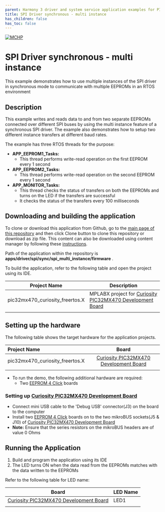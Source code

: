 ```yaml
---
parent: Harmony 3 driver and system service application examples for PIC32MX family
title: SPI Driver synchronous - multi instance 
has_children: false
has_toc: false
---
```


[![MCHP](https://www.microchip.com/ResourcePackages/Microchip/assets/dist/images/logo.png)](https://www.microchip.com)

# SPI Driver synchronous - multi instance

This example demonstrates how to use multiple instances of the SPI driver in synchronous mode to communicate with multiple EEPROMs in an RTOS environment

## Description

This example writes and reads data to and from two separate EEPROMs connected over different SPI buses by using the multi instance feature of a synchronous SPI driver. The example also demonstrates how to setup two different instance transfers at different baud rates. 

The example has three RTOS threads for the purpose:
- **APP_EEPROM1_Tasks:**
    - This thread performs write-read operation on the first EEPROM every 1 second
- **APP_EEPROM2_Tasks:**
    - This thread performs write-read operation on the second EEPROM every 1 second
- **APP_MONITOR_Tasks:**
    - This thread checks the status of transfers on both the EEPROMs and turns on the LED if the transfers are successful
    - It checks the status of the transfers every 100 milliseconds

## Downloading and building the application

To clone or download this application from Github, go to the [main page of this repository](https://github.com/Microchip-MPLAB-Harmony/core_apps_pic32mx) and then click Clone button to clone this repository or download as zip file.
This content can also be downloaded using content manager by following these [instructions](https://github.com/Microchip-MPLAB-Harmony/contentmanager/wiki).

Path of the application within the repository is **apps/driver/spi/sync/spi_multi_instance/firmware** .

To build the application, refer to the following table and open the project using its IDE.

| Project Name      | Description                                    |
| ----------------- | ---------------------------------------------- |
| pic32mx470_curiosity_freertos.X | MPLABX project for [Curiosity PIC32MX470 Development Board](https://www.microchip.com/Developmenttools/ProductDetails/dm320103) |
|||

## Setting up the hardware

The following table shows the target hardware for the application projects.

| Project Name| Board|
|:---------|:---------:|
| pic32mx470_curiosity_freertos.X | [Curiosity PIC32MX470 Development Board](https://www.microchip.com/Developmenttools/ProductDetails/dm320103) |
|||

- To run the demo, the following additional hardware are required:
    - Two [EEPROM 4 Click](https://www.mikroe.com/eeprom-4-click) boards

### Setting up [Curiosity PIC32MX470 Development Board](https://www.microchip.com/Developmenttools/ProductDetails/dm320103)

- Connect mini USB cable to the 'Debug USB' connector(J3) on the board to the computer
- Install two [EEPROM 4 Click](https://www.mikroe.com/eeprom-4-click) boards on to the two mikroBUS sockets(J5 & J10) of [Curiosity PIC32MX470 Development Board](https://www.microchip.com/Developmenttools/ProductDetails/dm320103)
- **Note:** Ensure that the series resistors on the mikroBUS headers are of value 0 Ohms

## Running the Application

1. Build and program the application using its IDE
2. The LED turns ON when the data read from the EEPROMs matches with the data written to the EEPROMs

Refer to the following table for LED name:

| Board | LED Name |
| ----- | -------- |
|  [Curiosity PIC32MX470 Development Board](https://www.microchip.com/Developmenttools/ProductDetails/dm320103) | LED1 |
|||